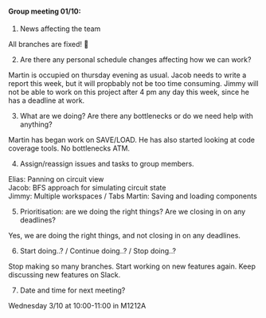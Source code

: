 ####  Group meeting 01/10:

1. News affecting the team

All branches are fixed! :tada:

2. Are there any personal schedule changes affecting how we can work?

Martin is occupied on thursday evening as usual.
Jacob needs to write a report this week, but it will propbably not be too time consuming. 
Jimmy will not be able to work on this project after 4 pm any day this week, since he has a deadline at work.

3. What are we doing? Are there any bottlenecks or do we need help with anything?

Martin has began work on SAVE/LOAD. 
He has also started looking at code coverage tools. 
No bottlenecks ATM.

4. Assign/reassign issues and tasks to group members.

Elias: Panning on circuit view  
Jacob: BFS approach for simulating circuit state  
Jimmy: Multiple workspaces / Tabs
Martin: Saving and loading components  

5. Prioritisation: are we doing the right things? Are we closing in on any deadlines?

Yes, we are doing the right things, and not closing in on any deadlines.

6. Start doing..? / Continue doing..? / Stop doing..?

Stop making so many branches.
Start working on new features again.
Keep discussing new features on Slack.

7. Date and time for next meeting?

Wednesday 3/10 at 10:00-11:00 in M1212A
